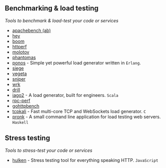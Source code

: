 ## Benchmarking & load testing
*Tools to benchmark & load-test your code or services*

* [apachebench (ab)](http://httpd.apache.org/docs/current/programs/ab.html)
* [hey](https://github.com/rakyll/hey)
* [boom](https://github.com/tarekziade/boom)
* [httperf](https://github.com/httperf/httperf)
* [molotov](https://github.com/loads/molotov)
* [phantomas](https://github.com/macbre/phantomas)
* [ponos](https://github.com/klarna/ponos) - Simple yet powerful load generator written in `Erlang`.
* [siege](http://www.joedog.org/siege-home/)
* [vegeta](https://github.com/tsenart/vegeta)
* [sniper](https://github.com/btfak/sniper)
* [wrk](https://github.com/wg/wrk)
* [drill](https://github.com/fcsonline/drill)
* [iago2](https://github.com/twitter/iago2) - A load generator, built for engineers. `Scala`
* [rpc-perf](https://github.com/twitter/rpc-perf)
* [gohttpbench](https://github.com/parkghost/gohttpbench)
* [tcpkali](https://github.com/satori-com/tcpkali) - Fast multi-core TCP and WebSockets load generator. `C`
* [pronk](https://github.com/bos/pronk) - A small command line application for load testing web servers. `Haskell`

## Stress testing
*Tools to stress-test your code or services*

* [hulken](https://github.com/hellgrenj/hulken) - Stress testing tool for everything speaking HTTP. `JavaScript`
